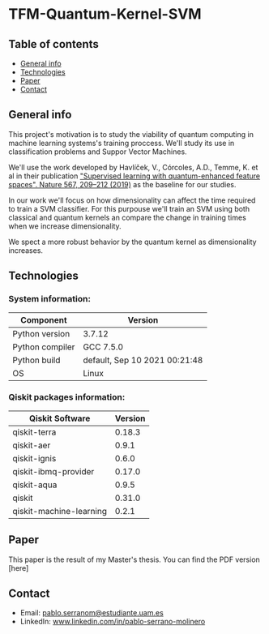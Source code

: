 # TFM-Quantum-Kernel-SVM

## Table of contents
* [General info](#general-info)
* [Technologies](#technologies)
* [Paper](#Paper)
* [Contact](#Contact)


## General info
This project's motivation is to study the viability of quantum computing in machine learning systems's training proccess. We'll study its use in classification problems and Suppor Vector Machines. 

We'll use the work developed by Havlíček, V., Córcoles, A.D., Temme, K. et al in their publication ["Supervised learning with quantum-enhanced feature spaces". Nature 567, 209–212 (2019)](https://arxiv.org/pdf/1804.11326.pdf) as the baseline for our studies.

In our work we'll focus on how dimensionality can affect the time required to train a SVM classifier. For this purpouse we'll train an SVM using both classical and quantum kernels an compare the change in training times when we increase dimensionality.

We spect a more robust behavior by the quantum kernel as dimensionality increases. 

## Technologies

### System  information:
|Component|Version|
|---|---|
|Python version|	3.7.12|
|Python compiler|	GCC 7.5.0|
|Python build|	default, Sep 10 2021 00:21:48|
|OS|Linux|

### Qiskit packages information: 

|  Qiskit Software | Version |
|---|---|
|  qiskit-terra |  0.18.3 |
|  qiskit-aer | 0.9.1 |
|  qiskit-ignis |  0.6.0 |
|  qiskit-ibmq-provider |  0.17.0 |
|  qiskit-aqua |  0.9.5 |
|  qiskit |  0.31.0 |
|  qiskit-machine-learning | 0.2.1 |


## Paper

This paper is the result of my Master's thesis. You can find the PDF version [here]

## Contact 

* Email: pablo.serranom@estudiante.uam.es
* LinkedIn: www.linkedin.com/in/pablo-serrano-molinero
